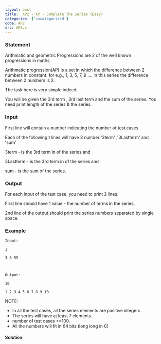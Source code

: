 ```yaml
---
layout: post
title:  AP2 - AP - Complete The Series (Easy)
categories: ['uncategorized']
code: AP2
src: AP2.c
---
```


### **Statement**

Arithmatic and geometric Progressions are 2 of the well known progressions in
maths.

Arithmatic progression(AP) is a set in which the difference between 2 numbers
in constant. for e.g., 1, 3, 5, 7, 9 .... In this series the difference
between 2 numbers is 2.

The task here is very simple indeed.

You will be given the 3rd term , 3rd last term and the sum of the series. You
need print length of the series & the series.

### Input

First line will contain a number indicating the number of test cases.

Each of the following t lines will have 3 number '3term' ,'3Lastterm' and
'sum'

3term - is the 3rd term in of the series and

3Lastterm - is the 3rd term in of the series and

sum - is the sum of the series.

### Output

For each input of the test case, you need to print 2 lines.

First line should have 1 value - the number of terms in the series.

2nd line of the output should print the series numbers separated by single
space.

### Example

    
    
    Input:
    1
    3 8 55
    
    Output:
    10
    1 2 3 4 5 6 7 8 9 10

NOTE:

  * In all the test cases, all the series elements are positive integers.
  * The series will have at least 7 elements.
  * number of test cases <=100.
  * All the numbers will fit in 64 bits (long long in C)



#### **Solution**



